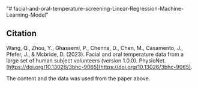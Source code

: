 "# facial-and-oral-temperature-screening-Linear-Regression-Machine-Learning-Model" 

## Citation

Wang, Q., Zhou, Y., Ghassemi, P., Chenna, D., Chen, M., Casamento, J., Pfefer, J., & Mcbride, D. (2023). Facial and oral temperature data from a large set of human subject volunteers (version 1.0.0). PhysioNet. [https://doi.org/10.13026/3bhc-9065](https://doi.org/10.13026/3bhc-9065).

The content and the data was used from the paper above.
